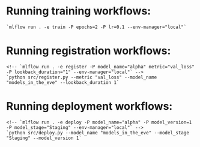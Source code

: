 # Running training workflows:

    `mlflow run . -e train -P epochs=2 -P lr=0.1 --env-manager="local"`

# Running registration workflows:

    <!-- `mlflow run . -e register -P model_name="alpha" metric="val_loss" -P lookback_duration="1" --env-manager="local"` -->
    `python src/register.py --metric "val_loss" --model_name "models_in_the_eve" --lookback_duration 1`

# Running deployment workflows:

    <!-- `mlflow run . -e deploy -P model_name="alpha" -P model_version=1  -P model_stage="Staging" --env-manager="local"` -->
    `python src/deploy.py --model_name "models_in_the_eve" --model_stage "Staging" --model_version 1`